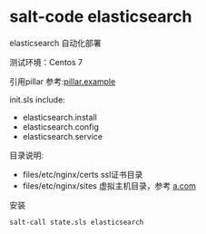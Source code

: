 # salt-code elasticsearch
elasticsearch 自动化部署

测试环境：Centos 7

引用pillar 参考:[pillar.example](https://github.com/fandaye/salt-code/blob/master/elasticsearch/pillar.example)

init.sls include:   
- elasticsearch.install  
- elasticsearch.config  
- elasticsearch.service

目录说明:

- files/etc/nginx/certs  ssl证书目录
- files/etc/nginx/sites  虚拟主机目录，参考 [a.com](https://github.com/fandaye/salt-code/blob/master/nginx/files/etc/nginx/sites/a.com.conf)  

安装

    salt-call state.sls elasticsearch
